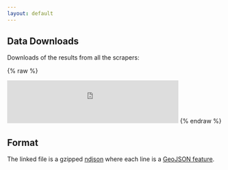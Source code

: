 ```yaml
---
layout: default
---
```


## Data Downloads

Downloads of the results from all the scrapers:

{% raw %}
<iframe frameborder="no" border="0" width="400" height="100" scrolling="no" src="https://s3.amazonaws.com/placescraper-results/runs/current/info_embed.html"></iframe>
{% endraw %}

## Format

The linked file is a gzipped [ndjson](http://ndjson.org/) where each line is a [GeoJSON feature](https://tools.ietf.org/html/rfc7946#section-3.2).
